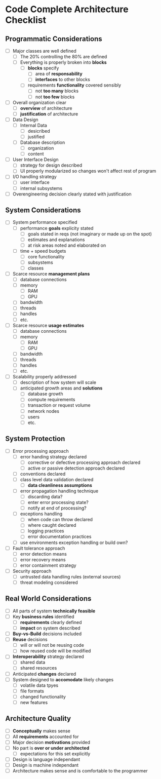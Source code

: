 # Code Complete Architecture Checklist

## Programmatic Considerations

* [ ] Major classes are well defined
  * [ ] The 20% controlling the 80% are defined
  * [ ] Everything is properly broken into **blocks**
    * [ ] **blocks** specify
      * [ ] area of **responsability**
      * [ ] **interfaces** to other blocks
    * [ ] requirements **functionality** covered sensibly
      * [ ] not **too many** blocks
      * [ ] not **too few** blocks
* [ ] Overall organization clear
  * [ ] **overview** of architecture
  * [ ] **justification** of architecture
* [ ] Data Design
  * [ ] Internal Data
    * [ ] desicribed
    * [ ] justified
  * [ ] Database description
    * [ ] organization
    * [ ] content
* [ ] User Interface Design
  * [ ] strategy for design described
  * [ ] UI properly modularized so changes won't affect rest of program
* [ ] I/O handling strategy
  * [ ] user interface
  * [ ] internal subsystems
* [ ] Overengineering decision clearly stated with justification

## System Considerations

* [ ] System performance specified
  * [ ] performance **goals** explicity stated
    * [ ] goals stated in reqs (not imaginary or made up on the spot)
    * [ ] estimates and explanations
    * [ ] at risk areas noted and elaborated on
  * [ ] time + speed budgets
    * [ ] core functionality
    * [ ] subsystems
    * [ ] classes
* [ ] Scarce resource **management plans**
  * [ ] database connections
  * [ ] memory
    * [ ] RAM
    * [ ] GPU
  * [ ] bandwidth
  * [ ] threads
  * [ ] handles
  * [ ] etc.
* [ ] Scarce resource **usage estimates**
  * [ ] database connections
  * [ ] memory
    * [ ] RAM
    * [ ] GPU
  * [ ] bandwidth
  * [ ] threads
  * [ ] handles
  * [ ] etc.
* [ ] Scalability properly addressed
  * [ ] description of how system will scale
  * [ ] anticipated growth areas and **solutions**
    * [ ] database growth
    * [ ] compute requirements
    * [ ] transaction or request volume
    * [ ] network nodes
    * [ ] users
    * [ ] etc.

## System Protection

* [ ] Error processing approach
  * [ ] error handing strategy declared
    * [ ] corrective or defective processing approach declared
    * [ ] active or passive detection approach declared
  * [ ] conventions declared
  * [ ] class level data validation declared
    * [ ] **data cleanliness assumptions**
  * [ ] error propagation handling technique
    * [ ] discarding data?
    * [ ] enter error processing state?
    * [ ] notify at end of processing?
  * [ ] exceptions handling
    * [ ] when code can throw declared
    * [ ] where caught declared
    * [ ] logging practices
    * [ ] error documentation practices
  * [ ] use environments exception handling or build own?
* [ ] Fault tolerance approach
  * [ ] error detection means
  * [ ] error recovery means
  * [ ] error containment strategy
* [ ] Security approach
  * [ ] untrusted data handling rules (external sources)
  * [ ] threat modeling considered

## Real World Considerations

* [ ] All parts of system **technically feasible**
* [ ] Key **business rules** identified
  * [ ] **requirements** clearly defined
  * [ ] **impact** on system described
* [ ] **Buy-vs-Build** decisions included
* [ ] **Reuse** decisions
  * [ ] will or will not be reusing code
  * [ ] how reused code will be modified
* [ ] **Interoperability** strategy declared
  * [ ] shared data
  * [ ] shared resources
* [ ] Anticipated **changes** declared
* [ ] System designed to **accomodate** likely changes
  * [ ] volatile data tpyes
  * [ ] file formats
  * [ ] changed functionality
  * [ ] new features

## Architecture Quality

* [ ] **Conceptually** makes sense
* [ ] All **requirements** accounted for
* [ ] Major decision **motivations** provided
* [ ] No part is **over or under architected**
  * [ ] expectations for this set explicitly
* [ ] Design is language independant
* [ ] Design is machine independant
* [ ] Architecture makes sense and is comfortable to the programmer

